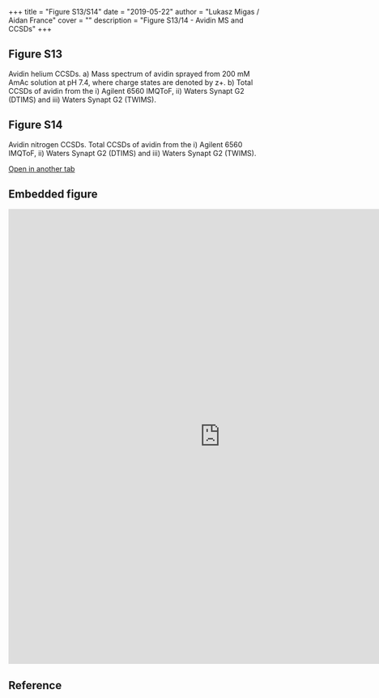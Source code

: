 +++
title = "Figure S13/S14"
date = "2019-05-22"
author = "Lukasz Migas / Aidan France"
cover = ""
description = "Figure S13/14 - Avidin MS and CCSDs"
+++

## Figure S13

Avidin helium CCSDs. a) Mass spectrum of avidin sprayed from 200 mM AmAc solution at pH 7.4, where charge states are denoted by z+. b) Total CCSDs of avidin from the i) Agilent 6560 IMQToF, ii) Waters Synapt G2 (DTIMS) and iii) Waters Synapt G2 (TWIMS).

## Figure S14

Avidin nitrogen CCSDs. Total CCSDs of avidin from the i) Agilent 6560 IMQToF, ii) Waters Synapt G2 (DTIMS) and iii) Waters Synapt G2 (TWIMS).

[Open in another tab](https://france-ccs-2019.netlify.com/assets/AVI_S13&S14.html)

## Embedded figure

<iframe
    width="835"
    frameborder="0"
    height="900"
    src="https://france-ccs-2019.netlify.com/assets/AVI_S13&S14.html"
    style="background: #FFFFFF;"
></iframe>

## Reference
